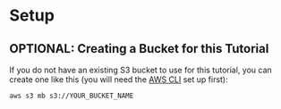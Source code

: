 # Setup

## OPTIONAL: Creating a Bucket for this Tutorial

If you do not have an existing S3 bucket to use for this tutorial,
you can create one like this (you will need the [AWS CLI](http://docs.aws.amazon.com/cli/latest/userguide/cli-chap-welcome.html)
set up first):

```
aws s3 mb s3://YOUR_BUCKET_NAME
```
